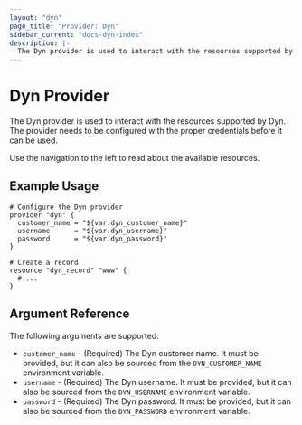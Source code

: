 ```yaml
---
layout: "dyn"
page_title: "Provider: Dyn"
sidebar_current: "docs-dyn-index"
description: |-
  The Dyn provider is used to interact with the resources supported by Dyn. The provider needs to be configured with the proper credentials before it can be used.
---
```


# Dyn Provider

The Dyn provider is used to interact with the
resources supported by Dyn. The provider needs to be configured
with the proper credentials before it can be used.

Use the navigation to the left to read about the available resources.

## Example Usage

```hcl
# Configure the Dyn provider
provider "dyn" {
  customer_name = "${var.dyn_customer_name}"
  username      = "${var.dyn_username}"
  password      = "${var.dyn_password}"
}

# Create a record
resource "dyn_record" "www" {
  # ...
}
```

## Argument Reference

The following arguments are supported:

* `customer_name` - (Required) The Dyn customer name. It must be provided, but it can also be sourced from the `DYN_CUSTOMER_NAME` environment variable.
* `username` - (Required) The Dyn username. It must be provided, but it can also be sourced from the `DYN_USERNAME` environment variable.
* `password` - (Required) The Dyn password. It must be provided, but it can also be sourced from the `DYN_PASSWORD` environment variable.
